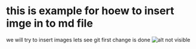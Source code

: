 # this is example for hoew to insert imge in to md file
we will try to insert images
lets see 
git
first change is done
![alt not visible](https://www.google.com/url?sa=i&url=https%3A%2F%2Fenhance42.com%2F&psig=AOvVaw3in-Jm1Ntvr79Xyod1IQWt&ust=1609206560513000&source=images&cd=vfe&ved=0CAIQjRxqFwoTCJi2krvH7-0CFQAAAAAdAAAAABAD)



